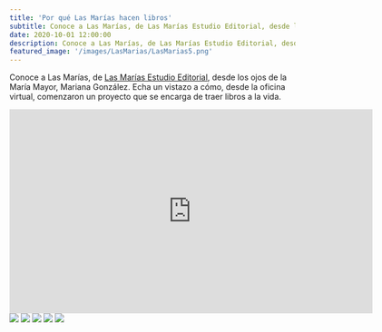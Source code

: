 ```yaml
---
title: 'Por qué Las Marías hacen libros'
subtitle: Conoce a Las Marías, de Las Marías Estudio Editorial, desde los ojos de la María Mayor, Mariana González.
date: 2020-10-01 12:00:00
description: Conoce a Las Marías, de Las Marías Estudio Editorial, desde los ojos de la María Mayor, Mariana González. Echa un vistazo a cómo, desde la oficina virtual, comenzaron un proyecto que se encarga de traer libros a la vida.
featured_image: '/images/LasMarias/LasMarias5.png'
---
```


Conoce a Las Marías, de [Las Marías Estudio Editorial](https://www.lasmariaseditorial.com/), desde los ojos de la María Mayor, Mariana González. Echa un vistazo a cómo, desde la oficina virtual, comenzaron un proyecto que se encarga de traer libros a la vida.

<iframe width="640" height="360" src="https://www.youtube.com/embed/_InHD4nbOXw" frameborder="0" allow="accelerometer; autoplay; clipboard-write; encrypted-media; gyroscope; picture-in-picture" allowfullscreen></iframe>

<div class="gallery" data-columns="3">
	<img src="https://www.rgjanet.com/images/LasMarias/LasMarias2.png">
	<img src="https://www.rgjanet.com/images/LasMarias/LasMarias1.png">
	<img src="https://www.rgjanet.com/images/LasMarias/LasMarias3.png">
	<img src="https://www.rgjanet.com/images/LasMarias/LasMarias4.png">
	<img src="https://www.rgjanet.com/images/LasMarias/LasMarias5.png">
</div>

